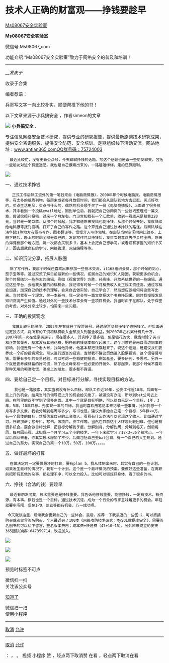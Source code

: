 #  技术人正确的财富观——挣钱要趁早

[ Ms08067安全实验室 ](javascript:void\(0\);)

**Ms08067安全实验室** ![]()

微信号 Ms08067_com

功能介绍 “Ms08067安全实验室”致力于网络安全的普及和培训！

____

___发表于_

收录于合集

编者荐语：

兵哥写文字一向比较朴实，顺便帮推下他的书！

以下文章来源于小兵搞安全 ，作者simeon的文章

![](http://wx.qlogo.cn/mmhead/Q3auHgzwzM7M0J3UEmoBKaibVjGic39srg6vG1uRQN80cicLJsSImpcpA/0)
**小兵搞安全** .

专注信息网络安全技术研究，提供专业的研究报告，提供最新原创技术研究成果，提供安全咨询服务，提供安全防范，安全培训。定期组织线下活动交流。网站地址：www.antian365.comQQ群号码：75724003

      最近比较忙，没有更新公众号，今天聊聊挣钱的话题。写这个话题也是跟一些朋友聊天，包括一些朋友对这个有些迷茫。我也是自己摸索出来的，一路磕磕绊绊，走的还算顺利。  

![](http://hk-proxy.gitwarp.com/https://raw.githubusercontent.com/tuchuang9/tc1/refs/heads/main/public/20221108082456.png)

一、通过技术挣钱  

       正式工作后除工资外的第一笔钱来自《电脑商情报》，2000年那个时候电脑报，电脑商情报等，有太多的纸质刊物，每周末或者每月放假时间，我们都会从部队到地方去逛逛，买点好吃的，买点生活用品，买点书什么的，偶然的机会顺手买了一份《电脑商情报》，上面讲了很多技术，其中看到一个投稿email地址，回到单位后，我就把自己做网页的一些技巧整理成一篇文章，尝试给报刊投稿，过来一个月左右，门卫告知我有一个汇款单，收到一看原来是稿费220元，当时是一笔巨款。从那个时候起，我才知道原来投稿也能挣钱。从那个时候开始，我就陆续给电脑报等报刊投稿，打开了自己的写作之路。这个算是自己通过技术挣钱的路径。后面陆续在清华bbs等地方有图书写作，图书翻译等。慢慢介入写作领域。在部队当时空闲时间比较多，上班下班后，晚上的时间全部是自己的，发现写作可以挣钱后，我每次最喜欢去中关村图书，原来的海淀桥那个地方逛，每一次都会买很多书，基本上会把自己想学习，或者没有掌握的知识书买了，回去后就疯狂的学习，网络管理，网站编程等等。

二、知识沉淀分享，拓展人脉圈

      除了写作外，我那个时候还喜欢出来参加一些技术交流，it168组织会员，那个时候的剑心，茄子宝等等。通过交流了解目前最新的一些情况，拓展自己的知识和人际圈，获取更多的机会，那个时候结识一些杂志的编辑，例如《视窗世界》方胜，孙高峰，开放系统世界的一些编辑，通过这些平台，会给我大量的约稿机会，我记得有时候一个月稿费收入比正规工资还高。通过写稿会加速，加深自己的技术的理解，会亲自去做实验，自己学会了，然后想应该如何将这些写出来。当时我有一个理念，买一本新书，我一定会写一篇文章把这个书费挣回来。同时我慢慢发现知识沉淀产生价值。通过对外的一些技术分享会有一些项目机会。我当时由于在部队，处于保密的考虑，对外分享比较少，怕带来一些问题。

三、正确的投资观念

       我算比较早的股民，2002年左右就开了股票账号，通过股票交易挣钱了也赔钱了。但后面通过定投方式，将所有的工资和稿费收入全部投入到基金收益，到2007年左右累计有几十万，2007年第一次在北京买房子。现在很多人，其实挣了很多钱，但是钱花的快，我当时除了买书和正常聚餐外，基本没有其他花费，把挣到的钱基本都存起来了。这个习惯也是来自周边同事的影响，我但是有一个老大哥，我叫他孙哥，他基本都把钱存起来了。说这个话题，是建议我们要养成一个好的投资观念，可以进行适当的投资，当然我不建议贸然进入股票投资，这个很容易亏钱，需要有多年的交易经验，可以考虑一些稳健的投资，例如基金，要多研究，多思考。另外一个就是要养成储蓄的好习惯，除了给父母亲和一些必要的开销外，都存起来。我那个时候不喜欢那种无用的喝酒吃饭，酒桌上的朋友，很多都不靠谱。  

四、要给自己定一个目标，对目标进行分解，寻找实现目标的方法。  

        我也是一路摸索，其实当初没有什么目标，部队工作近10年，公安工作近10年，后面有一些上升的机会，结果当时的领导把上升的机会给灭绝了，被逼没有办法，所以到bat公司去上班。在阿里的四年学到了很多东西。其中一个就是目标明确，可以给自己定一个目标，1年，3年，5年，10年目标。先实现一年的目标，我当时喜欢用笔记本来记录一些事情，比如我想一个月写多少文章，我会分解到每周写多少。写书也是。建议大家给自己定一个目标，5年挣××万，有一个具体的目标，然后估算自己的工资收入，看看有什么办法可以实现这个收入。比如通过学习，升职加薪；写专栏，写书，做项目，换工作等。当然在目前这个大环境比较困难。但也是有很多机会。要会做目标分解，把目标分解到季度，分解到月，分解到周，分解到每天。然后每周，每月回头看。比如我一个月学习三个小的技术，一年下来就学习了12×3=36个技术点。一年以后你回来看，你其实技术增加了不少。后面包括自己去bat公司，有一个自己的人生规划。通过自己的努力，实现自己的第一个10万，50万，100万。。。。。  

五、做好最坏的打算

      在做决定时一定要做最坏的打算，要有plan b，我从体制出来时，其实有自己的一些计划，如果发生最坏的情况下，我有一个计划。这个是一个最坏情况的预案。要做好这些准备，在离职前把所有其他的杂事，都处理干净，可以全力投入。比如可以锻炼好身体，看了很多的书。

六、挣钱（合法的钱）要趁早  

      最近有朋友问我，技术重要还是挣钱重要。我告诉他挣钱重要，能够挣钱，一定有技术，有资源，有本事。挣钱也是一个目标，通过技术沉淀，成为一个行业的专家意味着更多的机会。年轻就要多闯闯，现在IPO，创业等都有机会，万一成功呢。

     今天就谈这些，后续我会更新自己的一些体会。最后，推荐一下我最近的一些图书，可以直接购买或者留言签名购买，个人最近买了100本《网络攻防技术研究：MySQL数据库安全》，需要签名图书的可以私下留言，签名版本费用：成本费+快递费（47+10~15）。另外原来成立的安天365团队QQ群:647359714，欢迎加入。

![](http://hk-proxy.gitwarp.com/https://raw.githubusercontent.com/tuchuang9/tc1/refs/heads/main/public/20221108082508.png)

![](http://hk-proxy.gitwarp.com/https://raw.githubusercontent.com/tuchuang9/tc1/refs/heads/main/public/20221108082509.png)

![](http://hk-proxy.gitwarp.com/https://raw.githubusercontent.com/tuchuang9/tc1/refs/heads/main/public/20221108082510.png)

  

预览时标签不可点

微信扫一扫  
关注该公众号

[知道了](javascript:;)

微信扫一扫  
使用小程序

****

[取消](javascript:void\(0\);) [允许](javascript:void\(0\);)

****

[取消](javascript:void\(0\);) [允许](javascript:void\(0\);)

： ， 。   视频 小程序 赞 ，轻点两下取消赞 在看 ，轻点两下取消在看

